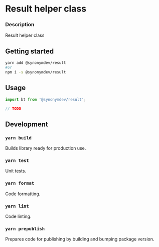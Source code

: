 # Result helper class

### Description
Result helper class

## Getting started

```bash
yarn add @synonymdev/result
#or
npm i -s @synonymdev/result
````

## Usage
```javascript
import bt from '@synonymdev/result';
```

```javascript
// TODO
```


## Development

### `yarn build`

Builds library ready for production use.

### `yarn test`

Unit tests.

### `yarn format`

Code formatting.

### `yarn lint`

Code linting.

### `yarn prepublish`

Prepares code for publishing by building and bumping package version.
